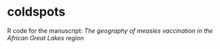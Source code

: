 # coldspots
R code for the manuscript: *The geography of measles vaccination in the African Great Lakes region*
